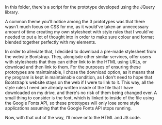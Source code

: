 In this folder, there's a script for the prototype developed using the JQuery library.

A common theme you'll notice among the 3 prototypes was that there wasn't much focus on CSS for me, as it would've taken an unnecessary amount of time creating my own stylesheet with style rules that I would've needed to put a lot of thought into in order to make sure colour and format blended together perfectly with my elements.

In order to alleviate that, I decided to download a pre-made stylesheet from the website Bootstrap. They, alongisde other similar services, offer users with stylesheets that they can either link to in the HTML using URLs, or download and then link to them. For the purposes of ensuring these prototypes are maintainable, I chose the download option, as it means that my program is kept in maintainable condition, as I don't need to hope that Bootstrap's website stays on the web if I were to link to it. This way, all the style rules I need are already written inside of the file that I have downloaded on my drive, and there's no risk of them being changed ever. A small thing to consider is the font, which is linked to inside of the file using the Google Fonts API, so these prototypes will only lose some style applications assuming that the Google Fonts API stops running. 

Now, with that out of the way, I'll move onto the HTML and JS code. 

